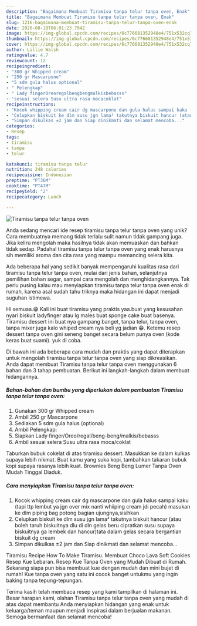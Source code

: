 ```yaml
---
description: "Bagaimana Membuat Tiramisu tanpa telur tanpa oven, Enak"
title: "Bagaimana Membuat Tiramisu tanpa telur tanpa oven, Enak"
slug: 1216-bagaimana-membuat-tiramisu-tanpa-telur-tanpa-oven-enak
date: 2020-08-18T06:01:23.794Z
image: https://img-global.cpcdn.com/recipes/6c776681352948e4/751x532cq70/tiramisu-tanpa-telur-tanpa-oven-foto-resep-utama.jpg
thumbnail: https://img-global.cpcdn.com/recipes/6c776681352948e4/751x532cq70/tiramisu-tanpa-telur-tanpa-oven-foto-resep-utama.jpg
cover: https://img-global.cpcdn.com/recipes/6c776681352948e4/751x532cq70/tiramisu-tanpa-telur-tanpa-oven-foto-resep-utama.jpg
author: Lillie Walsh
ratingvalue: 4.7
reviewcount: 12
recipeingredient:
- "300 gr Whipped cream"
- "250 gr Mascarpone"
- "5 sdm gula halus optional"
- " Pelengkap"
- " Lady fingerOreoregalbengbengmalkisbebasss"
- "sesuai selera Susu ultra rasa mocacoklat"
recipeinstructions:
- "Kocok whipping cream cair dg mascarpone dan gula halus sampai kaku (tapi ttp lembut ya jgn over mix nanti whiiping cream jdi pecah) masukan ke dlm piping bag potong bagian ujungnya,sisihkan"
- "Celupkan biskuit ke dlm susu jgn lama² takutnya biskuit hancur (atau boleh taruh biskuitnya dlu di dln gelas beru cipratkan susu supaya biskuitnya ga lembek dan hancur)tata dalam gelas secara bergantian biskuit dg cream"
- "Simpan dikulkas ±2 jam dan Siap dinikmati dan selamat mencoba..."
categories:
- Resep
tags:
- tiramisu
- tanpa
- telur

katakunci: tiramisu tanpa telur 
nutrition: 248 calories
recipecuisine: Indonesian
preptime: "PT36M"
cooktime: "PT47M"
recipeyield: "2"
recipecategory: Lunch

---
```



![Tiramisu tanpa telur tanpa oven](https://img-global.cpcdn.com/recipes/6c776681352948e4/751x532cq70/tiramisu-tanpa-telur-tanpa-oven-foto-resep-utama.jpg)

Anda sedang mencari ide resep tiramisu tanpa telur tanpa oven yang unik? Cara membuatnya memang tidak terlalu sulit namun tidak gampang juga. Jika keliru mengolah maka hasilnya tidak akan memuaskan dan bahkan tidak sedap. Padahal tiramisu tanpa telur tanpa oven yang enak harusnya sih memiliki aroma dan cita rasa yang mampu memancing selera kita.

Ada beberapa hal yang sedikit banyak mempengaruhi kualitas rasa dari tiramisu tanpa telur tanpa oven, mulai dari jenis bahan, selanjutnya pemilihan bahan segar, sampai cara mengolah dan menghidangkannya. Tak perlu pusing kalau mau menyiapkan tiramisu tanpa telur tanpa oven enak di rumah, karena asal sudah tahu triknya maka hidangan ini dapat menjadi suguhan istimewa.

Hi semuaa.😁 Kali ini buat tiramisu yang praktis yaa.buat yang kesusahan nyari biskuit ladyfinger atau lg males buat sponge cake buat basenya. Tiramisu dessert ini buat nya gampang banget, tanpa telur, tanpa oven, tanpa mixer juga kalo whiped cream nya beli yg jadian 😁. Ketemu resep dessert tanpa oven gini seneng banget secara belum punya oven (kode keras buat suami). yuk di coba.


Di bawah ini ada beberapa cara mudah dan praktis yang dapat diterapkan untuk mengolah tiramisu tanpa telur tanpa oven yang siap dikreasikan. Anda dapat membuat Tiramisu tanpa telur tanpa oven menggunakan 6 bahan dan 3 tahap pembuatan. Berikut ini langkah-langkah dalam membuat hidangannya.

<!--inarticleads1-->

##### Bahan-bahan dan bumbu yang diperlukan dalam pembuatan Tiramisu tanpa telur tanpa oven:

1. Gunakan 300 gr Whipped cream
1. Ambil 250 gr Mascarpone
1. Sediakan 5 sdm gula halus (optional)
1. Ambil  Pelengkap:
1. Siapkan  Lady finger/Oreo/regal/beng-beng/malkis/bebasss
1. Ambil sesuai selera Susu ultra rasa moca/coklat


Taburkan bubuk cokelat di atas tiramisu dessert. Masukkan ke dalam kulkas supaya lebih nikmat. Buat kamu yang suka kopi, tambahkan takaran bubuk kopi supaya rasanya lebih kuat. Brownies Beng Beng Lumer Tanpa Oven Mudah Tinggal Diaduk. 

<!--inarticleads2-->

##### Cara menyiapkan Tiramisu tanpa telur tanpa oven:

1. Kocok whipping cream cair dg mascarpone dan gula halus sampai kaku (tapi ttp lembut ya jgn over mix nanti whiiping cream jdi pecah) masukan ke dlm piping bag potong bagian ujungnya,sisihkan
1. Celupkan biskuit ke dlm susu jgn lama² takutnya biskuit hancur (atau boleh taruh biskuitnya dlu di dln gelas beru cipratkan susu supaya biskuitnya ga lembek dan hancur)tata dalam gelas secara bergantian biskuit dg cream
1. Simpan dikulkas ±2 jam dan Siap dinikmati dan selamat mencoba...


Tiramisu Recipe How To Make Tiramisu. Membuat Choco Lava Soft Cookies Resep Kue Lebaran. Resep Kue Tanpa Oven yang Mudah Dibuat di Rumah. Sekarang siapa pun bisa membuat kue dengan mudah dan mini bujet di rumah! Kue tanpa oven yang satu ini cocok banget untukmu yang ingin baking tanpa tepung-tepungan. 

Terima kasih telah membaca resep yang kami tampilkan di halaman ini. Besar harapan kami, olahan Tiramisu tanpa telur tanpa oven yang mudah di atas dapat membantu Anda menyiapkan hidangan yang enak untuk keluarga/teman maupun menjadi inspirasi dalam berjualan makanan. Semoga bermanfaat dan selamat mencoba!
